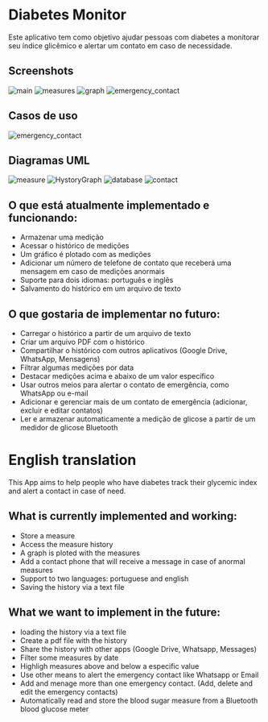 # Diabetes Monitor

Este aplicativo tem como objetivo ajudar pessoas com diabetes a monitorar seu índice glicêmico e alertar um contato em caso de necessidade.

## Screenshots

![main](./Pictures/Screenshot_mainscreen.png)
![measures](./Pictures/Screenshot_measures_list.png)
![graph](./Pictures/Screenshot_graph.png)
![emergency_contact](./Pictures/Screenshot_emergency_contact.png)

## Casos de uso

![emergency_contact](./Pictures/casos_de_uso.jpg)

## Diagramas UML

![measure](./Pictures/measure.png)
![HystoryGraph](./Pictures/HystoryGraph.png)
![database](./Pictures/DataBaseManager.png)
![contact](./Pictures/Contact.png)

## O que está atualmente implementado e funcionando:

- Armazenar uma medição  
- Acessar o histórico de medições  
- Um gráfico é plotado com as medições  
- Adicionar um número de telefone de contato que receberá uma mensagem em caso de medições anormais  
- Suporte para dois idiomas: português e inglês  
- Salvamento do histórico em um arquivo de texto  

## O que gostaria de implementar no futuro:

- Carregar o histórico a partir de um arquivo de texto  
- Criar um arquivo PDF com o histórico  
- Compartilhar o histórico com outros aplicativos (Google Drive, WhatsApp, Mensagens)  
- Filtrar algumas medições por data  
- Destacar medições acima e abaixo de um valor específico  
- Usar outros meios para alertar o contato de emergência, como WhatsApp ou e-mail  
- Adicionar e gerenciar mais de um contato de emergência (adicionar, excluir e editar contatos)  
- Ler e armazenar automaticamente a medição de glicose a partir de um medidor de glicose Bluetooth

# English translation

This App aims to help people who have diabetes track their glycemic index and alert a contact in case of need.

## What is currently implemented and working:

* Store a measure
* Access the measure history
* A graph is ploted with the measures
* Add a contact phone that will receive a message in case of anormal measures
* Support to two languages: portuguese and english 
* Saving the history via a text file

## What we want to implement in the future:

* loading the history via a text file
* Create a pdf file with the history
* Share the history with other apps (Google Drive, Whatsapp, Messages)
* Filter some measures by date
* Highligh measures above and below a especific value
* Use other means to alert the emergency contact like Whatsapp or Email
* Add and menage more than one emergency contact. (Add, delete and edit the emergency contacts)
* Automatically read and store the blood sugar measure from a Bluetooth blood glucose meter

